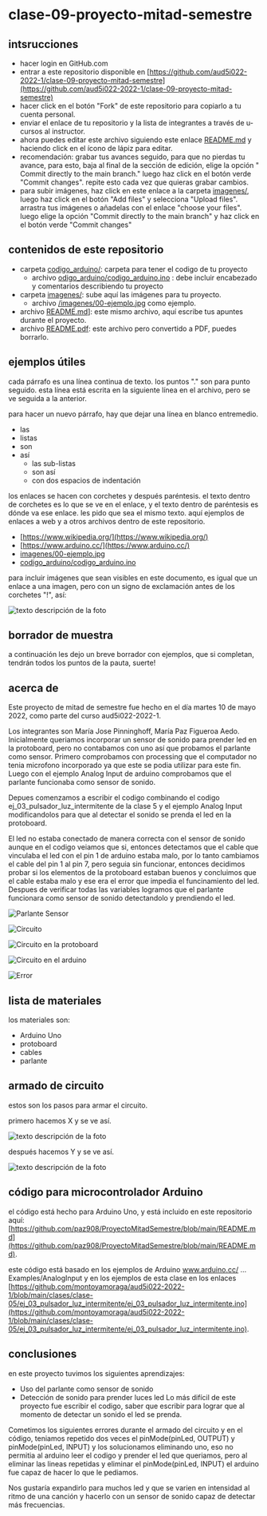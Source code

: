 # clase-09-proyecto-mitad-semestre

## intsrucciones

* hacer login en GitHub.com
* entrar a este repositorio disponible en [https://github.com/aud5i022-2022-1/clase-09-proyecto-mitad-semestre](https://github.com/aud5i022-2022-1/clase-09-proyecto-mitad-semestre)
* hacer click en el botón "Fork" de este repositorio para copiarlo a tu cuenta personal.
* enviar el enlace de tu repositorio y la lista de integrantes a través de u-cursos al instructor.
* ahora puedes editar este archivo siguiendo este enlace [README.md](README.md) y haciendo click en el ícono de lápiz para editar.
* recomendación: grabar tus avances seguido, para que no pierdas tu avance, para esto, baja al final de la sección de edición, elige la opción " Commit directly to the main branch." luego haz click en el botón verde "Commit changes". repite esto cada vez que quieras grabar cambios.
* para subir imágenes, haz click en este enlace a la carpeta [imagenes/](imagenes/), luego haz click en el botón "Add files" y selecciona "Upload files". arrastra tus imágenes o añadelas con el enlace "choose your files". luego elige la opción "Commit directly to the main branch" y haz click en el botón verde "Commit changes"

## contenidos de este repositorio

* carpeta [codigo_arduino/](codigo_arduino/): carpeta para tener el codigo de tu proyecto
  * archivo [odigo_arduino/codigo_arduino.ino](codigo_arduino/codigo_arduino.ino) : debe incluir encabezado y comentarios describiendo tu proyecto
* carpeta [imagenes/](imagenes/): sube aquí las imágenes para tu proyecto.
  * archivo [/imagenes/00-ejemplo.jpg](/imagenes/00-ejemplo.jpg) como ejemplo.
* archivo [README.md](README.md)]: este mismo archivo, aquí escribe tus apuntes durante el proyecto.
* archivo [README.pdf](README.pdf): este archivo pero convertido a PDF, puedes borrarlo.

## ejemplos útiles

cada párrafo es una línea continua de texto. los puntos "." son para punto seguido.
esta línea está escrita en la siguiente línea en el archivo, pero se ve seguida a la anterior.

para hacer un nuevo párrafo, hay que dejar una línea en blanco entremedio.

* las
* listas
* son
* así
  * las sub-listas
  * son así
  * con dos espacios de indentación

los enlaces se hacen con corchetes y después paréntesis. el texto dentro de corchetes es lo que se ve en el enlace, y el texto dentro de paréntesis es dónde va ese enlace. les pido que sea el mismo texto. aquí ejemplos de enlaces a web y a otros archivos dentro de este repositorio.

* [https://www.wikipedia.org/](https://www.wikipedia.org/)
* [https://www.arduino.cc/](https://www.arduino.cc/)
* [imagenes/00-ejemplo.jpg](imagenes/00-ejemplo.jpg)
* [codigo_arduino/codigo_arduino.ino](codigo_arduino/codigo_arduino.ino)

para incluir imágenes que sean visibles en este documento, es igual que un enlace a una imagen, pero con un signo de exclamación antes de los corchetes "!", así:

![texto descripción de la foto](imagenes/00-ejemplo.jpg)

## borrador de muestra

a continuación les dejo un breve borrador con ejemplos, que si completan, tendrán todos los puntos de la pauta, suerte!

## acerca de

Este proyecto de mitad de semestre fue hecho en el día martes 10 de mayo 2022, como parte del curso  aud5i022-2022-1.

Los integrantes son María Jose Pinninghoff, María Paz Figueroa Aedo.
Inicialmente queriamos incorporar un sensor de sonido para prender led en la protoboard, pero no contabamos con uno así que probamos el parlante como sensor.
Primero comprobamos con processing que el computador no tenia microfono incorporado ya que este se podia utilizar para este fin. Luego con el ejemplo Analog Input de arduino comprobamos que el parlante funcionaba como sensor de sonido.

Depues comenzamos a escribir el codigo combinando el codigo ej_03_pulsador_luz_intermitente de la clase 5 y el ejemplo Analog Input modificandolos para que al detectar el sonido se prenda el led en la protoboard.

El led no estaba conectado de manera correcta con el sensor de sonido aunque en el codigo veiamos que si, entonces detectamos que el cable que vinculaba el led con el pin 1 de arduino estaba malo, por lo tanto cambiamos el cable del pin 1 al pin 7, pero seguia sin funcionar, entonces decidimos probar si los elementos de la protoboard estaban buenos y concluimos que el cable estaba malo y ese era el error que impedia el funcinamiento del led.
Despues de verificar todas las variables logramos que el parlante funcionara como sensor de sonido detectandolo y prendiendo el led. 

![Parlante Sensor](https://user-images.githubusercontent.com/101216595/167727737-02aa84fb-0b0c-47c4-b22f-e75d1d29978f.jpg)

![Circuito](https://user-images.githubusercontent.com/101216595/167728098-d402c381-aa43-4965-bb1b-fd61e275dfa7.jpg)

![Circuito en la protoboard](https://user-images.githubusercontent.com/101216595/167728110-0b3df127-2f29-4fd1-8caf-0d99decc95b1.jpg)

![Circuito en el arduino](https://user-images.githubusercontent.com/101216595/167728126-cdb60a41-c0d0-4bf5-bc66-0d7158eb976e.jpg)



![Error](https://user-images.githubusercontent.com/101216595/167727246-eaaf8da1-5a82-4979-9a61-320d1d59dad8.jpg)

## lista de materiales

los materiales son:

* Arduino Uno
* protoboard
* cables
* parlante

## armado de circuito

estos son los pasos para armar el circuito.

primero hacemos X y se ve así.

![texto descripción de la foto](imagenes/00-ejemplo.jpg)

después hacemos Y y se ve así.

![texto descripción de la foto](imagenes/00-ejemplo.jpg)

## código para microcontrolador Arduino

el código está hecho para Arduino Uno, y está incluido en este repositorio aquí: [https://github.com/paz908/ProyectoMitadSemestre/blob/main/README.md](https://github.com/paz908/ProyectoMitadSemestre/blob/main/README.md).

este código está basado en los ejemplos de Arduino www.arduino.cc/ ... Examples/AnalogInput y en los ejemplos de esta clase en los enlaces [https://github.com/montoyamoraga/aud5i022-2022-1/blob/main/clases/clase-05/ej_03_pulsador_luz_intermitente/ej_03_pulsador_luz_intermitente.ino](https://github.com/montoyamoraga/aud5i022-2022-1/blob/main/clases/clase-05/ej_03_pulsador_luz_intermitente/ej_03_pulsador_luz_intermitente.ino).


## conclusiones

en este proyecto tuvimos los siguientes aprendizajes: 

* Uso del parlante como sensor de sonido
* Detección de sonido para prender luces led 
Lo más difícil de este proyecto fue escribir el codigo, saber que escribir para lograr que al momento de detectar un sonido el led se prenda.

Cometimos los siguientes errores durante el armado del circuito y en el código, teniamos repetido dos veces el pinMode(pinLed, OUTPUT) y pinMode(pinLed, INPUT) y los solucionamos eliminando uno, eso no permitia al arduino leer el codigo y prender el led que queriamos, pero al eliminar las lineas repetidas y eliminar el pinMode(pinLed, INPUT) el arduino fue capaz de hacer lo que le pediamos.

Nos gustaría expandirlo para muchos led y que se varien en intensidad al ritmo de una canción y hacerlo con un sensor de sonido capaz de detectar más frecuencias.

